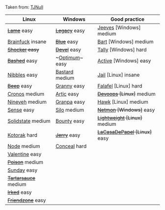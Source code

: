 Taken from: [TJNull](https://www.reddit.com/r/oscp/comments/cu6jhb/updated_oscplike_boxes_from_hackthebox_by_tjnull/)

|Linux|Windows|Good practice|
|-----|-------|-------------|
|~~[Lame](https://www.youtube.com/watch?v=Ru8YxARNS7M)~~ easy|~~[Legacy](https://www.youtube.com/watch?v=uV6WNOfP8s8)~~ easy|[Jeeves](https://www.youtube.com/watch?v=EKGBskG8APc) [Windows] medium|
|[Brainfuck](https://www.youtube.com/watch?v=o5x1yg3JnYI) insane|~~[Blue](https://www.youtube.com/watch?v=YRsfX6DW10E)~~ easy|[Bart](https://www.youtube.com/watch?v=Cz6vQvGGiuc) [Windows] medium|
|~~[Shocker](https://www.youtube.com/watch?v=IBlTdguhgfY) easy~~|~~[Devel](https://www.youtube.com/watch?v=2LNyAbroZUk)~~ easy|[Tally](https://www.youtube.com/watch?v=l-wzBhc9wFc) [Windows] hard|
|~~[Bashed](https://www.youtube.com/watch?v=2DqdPcbYcy8)~~ easy|~[Optimum](https://www.youtube.com/watch?v=kWTnVBIpNsE)~ easy|[Active](https://www.youtube.com/watch?v=jUc1J31DNdw) [Windows] easy|
|[Nibbles](https://www.youtube.com/watch?v=s_0GcRGv6Ds) easy|[Bastard](https://www.youtube.com/watch?v=lP-E5vmZNC0) medium|[Jail](https://www.youtube.com/watch?v=80-73OYcrrk) [Linux] insane|
|~~[Beep](https://www.youtube.com/watch?v=XJmBpOd__N8)~~ easy|[Granny](https://www.youtube.com/watch?v=ZfPVGJGkORQ) easy|[Falafel](https://www.youtube.com/watch?v=CUbWpteTfio) [Linux] hard|
|[Cronos](https://www.youtube.com/watch?v=CYeVUmOar3I) medium|[Artic](https://www.youtube.com/watch?v=e9lVyFH7-4o) easy|~~[Devoops](https://www.youtube.com/watch?v=tQ34Ntkr7H4) [Linux]~~ medium|
|[Nineveh](https://www.youtube.com/watch?v=K9DKULxSBK4) medium|[Granpa](https://www.youtube.com/watch?v=ZfPVGJGkORQ) easy|[Hawk](https://www.youtube.com/watch?v=UGd9JE1ZXUI) [Linux] medium|
|[Sense](https://www.youtube.com/watch?v=d2nVDoVr0jE) easy|[Silo](https://www.youtube.com/watch?v=2c7SzNo9uoA) medium|~~[Netmon](https://www.youtube.com/watch?v=ZxvgniJXbOo) [Windows]~~ easy|
|[Solidstate](https://www.youtube.com/watch?v=_QapCUx55Xk) medium|[Bounty](https://www.youtube.com/watch?v=7ur4om1K98Y) easy|~~[Lightweight](https://www.youtube.com/watch?v=yQgtDoCDAYk) [Linux]~~ medium|
|[Kotorak](https://www.youtube.com/watch?v=38e-sxPWiuY) hard|~~[Jerry](https://www.youtube.com/watch?v=PJeBIey8gc4)~~ easy|~~[LaCasaDePapel](https://www.youtube.com/watch?v=OSRCEOQQJ4E) [Linux]~~ easy|
|[Node](https://www.youtube.com/watch?v=sW10TlZF62w) medium|[Conceal](https://www.youtube.com/watch?v=1ae64CdwLHE) hard||
|[Valentine](https://www.youtube.com/watch?v=XYXNvemgJUo) easy|||
|~~[Poison](https://www.youtube.com/watch?v=rs4zEwONzzk)~~ medium|||
|[Sunday](https://www.youtube.com/watch?v=xUrq29OTSuM) easy|||
|~~[Tartarsauce](https://www.youtube.com/watch?v=9MeBiP637ZA)~~ medium|||
|~~[Irked](https://www.youtube.com/watch?v=OGFTM_qvtVI)~~ easy|||
|~~[Friendzone](https://www.youtube.com/watch?v=Zf8p49IzEEA)~~ easy|||
